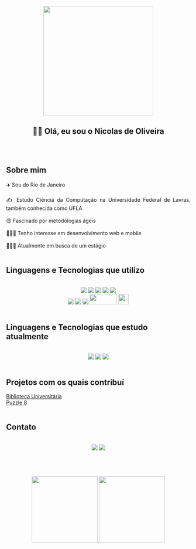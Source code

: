 <div align="center">
    <img src="https://media4.giphy.com/media/hqU2KkjW5bE2v2Z7Q2/giphy.gif?cid=790b76110eb93a86a4a08e392cd800fb90045c0ef8904945&rid=giphy.gif&ct=ts" width="300" height="300"><br>
</div>

<div align="center">
  <h2> 👋🏽 Olá, eu sou o Nicolas de Oliveira </h3>
  <br>
  <br>
</div> 

## Sobre mim
<p align="Justify">
✈️  Sou do Rio de Janeiro <br><br>
✍️  Estudo Ciência da Computação na Universidade Federal de Lavras, também conhecida como UFLA <br><br>
😍  Fascinado por metodologias ágeis <br><br>
👨🏼‍💻  Tenho interesse em desenvolvimento web e mobile <br><br>
🙋🏼‍♂️  Atualmente em busca de um estágio
  <br>
  <br>
</p>

## Linguagens e Tecnologias que utilizo
<div align="center">
  <br>
  <img src="https://img.shields.io/badge/Python-3776AB?style=for-the-badge&logo=python&logoColor=white" />
  <img src="https://img.shields.io/badge/C%2B%2B-00599C?style=for-the-badge&logo=c%2B%2B&logoColor=white" />
  <img src="https://img.shields.io/badge/JavaScript-F7DF1E?style=for-the-badge&logo=javascript&logoColor=black" />
  <img src="https://img.shields.io/badge/HTML5-E34F26?style=for-the-badge&logo=html5&logoColor=white" />
  <img src="https://img.shields.io/badge/CSS3-1572B6?style=for-the-badge&logo=css3&logoColor=white" /> <br>
  <img src="https://img.shields.io/badge/MySQL-00000F?style=for-the-badge&logo=mysql&logoColor=white" />
  <img src="https://img.shields.io/badge/SQLite-07405E?style=for-the-badge&logo=sqlite&logoColor=white" />
  <img src="https://img.shields.io/badge/Git-E34F26?style=for-the-badge&logo=git&logoColor=white" />
  <img src="https://img.shields.io/badge/-Figma-333333?style=flat&logo=figma&logoColor=007ACC" width="75" height="28" />
  <img src="https://cdn.worldvectorlogo.com/logos/adobe-xd.svg" width="28" height="28" />
  <br>
  <br>
</div>

## Linguagens e Tecnologias que estudo atualmente
<div align="center">
  <br>
  <img src="https://img.shields.io/badge/PHP-777BB4?style=for-the-badge&logo=php&logoColor=white" />
  <img src="https://img.shields.io/badge/Node.js-43853D?style=for-the-badge&logo=node.js&logoColor=white" />
  <img src="https://img.shields.io/badge/React-20232A?style=for-the-badge&logo=react&logoColor=61DAFB" />
  <br>
  <br>
</div>

## Projetos com os quais contribuí
<a href="https://github.com/mariaseverino/projeto-final"> Biblioteca Universitária <a><br>
<a href="https://github.com/LuizFelipe-5/puzzle8-IA"> Puzzle 8 <a><br><br>
  
## Contato
<div align="center">
  <br>
  <a href = "mailto:nicolasaquino13@gmail.com"><img src="https://img.shields.io/badge/Gmail-D14836?style=for-the-badge&logo=gmail&logoColor=white" target="_blank"></a>
  <a href="https://www.linkedin.com/in/nicolas-aquino-9a89b8232" target="_blank"><img src="https://img.shields.io/badge/-LinkedIn-%230077B5?style=for-the-badge&logo=linkedin&logoColor=white" target="_blank"></a>
  <br>
  <br>
<div>
<br>
<br>
<div>
  <br>
  <a href="https://github.com/Nxxxlxs">
  <img height="180em" src="https://github-readme-stats.vercel.app/api/top-langs/?username=Nxxxlxs&layout=compact&langs_count=7&theme=dracula"/>
  <img height="180em" src="https://github-readme-stats.vercel.app/api?username=Nxxxlxs&show_icons=true&theme=dracula&include_all_commits=true&count_private=true"/>
</div>
  

  
  

<!---
Nxxxlxs/Nxxxlxs is a ✨ special ✨ repository because its `README.md` (this file) appears on your GitHub profile.
You can click the Preview link to take a look at your changes.
--->
